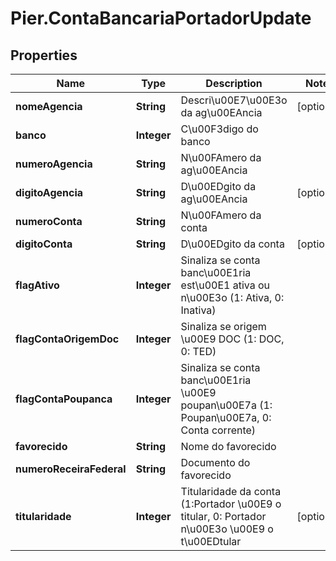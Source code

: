 # Pier.ContaBancariaPortadorUpdate

## Properties
Name | Type | Description | Notes
------------ | ------------- | ------------- | -------------
**nomeAgencia** | **String** | Descri\u00E7\u00E3o da ag\u00EAncia | [optional] 
**banco** | **Integer** | C\u00F3digo do banco | 
**numeroAgencia** | **String** | N\u00FAmero da ag\u00EAncia | 
**digitoAgencia** | **String** | D\u00EDgito da ag\u00EAncia | [optional] 
**numeroConta** | **String** | N\u00FAmero da conta | 
**digitoConta** | **String** | D\u00EDgito da conta | [optional] 
**flagAtivo** | **Integer** | Sinaliza se conta banc\u00E1ria est\u00E1 ativa ou n\u00E3o (1: Ativa, 0: Inativa) | 
**flagContaOrigemDoc** | **Integer** | Sinaliza se origem \u00E9 DOC (1: DOC, 0: TED) | 
**flagContaPoupanca** | **Integer** | Sinaliza se conta banc\u00E1ria \u00E9 poupan\u00E7a (1: Poupan\u00E7a, 0: Conta corrente) | 
**favorecido** | **String** | Nome do favorecido | 
**numeroReceiraFederal** | **String** | Documento do favorecido | 
**titularidade** | **Integer** | Titularidade da conta (1:Portador \u00E9 o titular, 0: Portador n\u00E3o \u00E9 o t\u00EDtular | [optional] 


